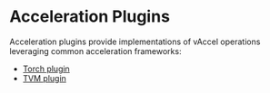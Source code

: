 # Acceleration Plugins

Acceleration plugins provide implementations of vAccel operations leveraging
common acceleration frameworks:

- [Torch plugin](torch.md)
- [TVM plugin](tvm.md)
